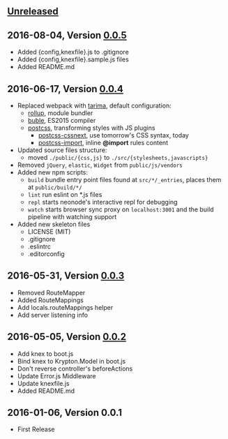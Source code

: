 ## [Unreleased]

## 2016-08-04, Version [0.0.5]
- Added {config,knexfile}.js to .gitignore
- Added {config,knexfile}.sample.js files
- Added README.md

## 2016-06-17, Version [0.0.4]
- Replaced webpack with [tarima](https://github.com/gextech/tarima-cli), default configuration:
	- [rollup](https://github.com/rollup/rollup), module bundler
	- [buble](https://gitlab.com/Rich-Harris/buble), ES2015 compiler
	- [postcss](https://github.com/postcss/postcss), transforming styles with JS plugins
		- [postcss-cssnext](https://github.com/MoOx/postcss-cssnext), use tomorrow's CSS syntax, today
		- [postcss-import](https://github.com/postcss/postcss-import), inline **@import** rules content
- Updated source files structure:
    - moved `./public/{css,js}` to `./src/{stylesheets,javascripts}`
- Removed `jQuery`, `elastic`, `Widget` from `public/js/vendors`
- Added new npm scripts:
	- `build` bundle entry point files found at `src/*/_entries`, places them at `public/build/*/`
	- `lint` run eslint on *.js files
	- `repl` starts neonode's interactive repl for debugging
	- `watch` starts browser sync proxy on `localhost:3001` and the build pipeline with watching support
- Added new skeleton files
	- LICENSE (MIT)
	- .gitignore
	- .eslintrc
	- .editorconfig

## 2016-05-31, Version [0.0.3]
- Removed RouteMapper
- Added RouteMappings
- Add locals.routeMappings helper
- Add server listening info

## 2016-05-05, Version [0.0.2]
- Add knex to boot.js
- Bind knex to Krypton.Model in boot.js
- Don't reverse controller's beforeActions
- Update Error.js Middleware
- Update knexfile.js
- Added README.md

## 2016-01-06, Version 0.0.1
- First Release

[Unreleased]: https://github.com/Empathia/neonode/compare/0.0.5...HEAD
[0.0.5]: https://github.com/Empathia/neonode/compare/0.0.4...0.0.5
[0.0.4]: https://github.com/Empathia/neonode/compare/0.0.3...0.0.4
[0.0.3]: https://github.com/Empathia/neonode/compare/0.0.2...0.0.3
[0.0.2]: https://github.com/Empathia/neonode/compare/0.0.1...0.0.2
